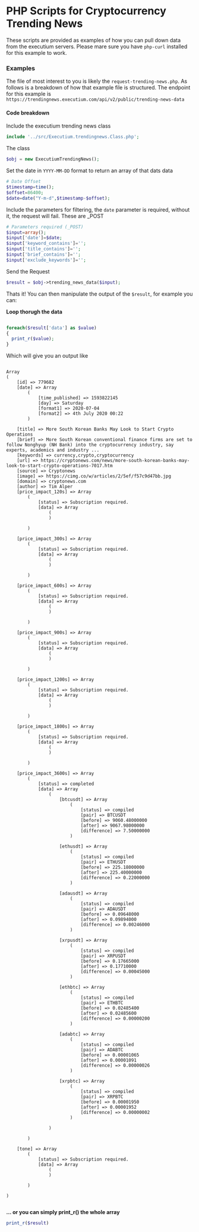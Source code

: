 # PHP Scripts for Cryptocurrency Trending News
These scripts are provided as examples of how you can pull down data from the executium servers. Please mare sure you have `php-curl` installed for this example to work.

### Examples
The file of most interest to you is likely the `request-trending-news.php`. As follows is a breakdown of how that example file is structured. The endpoint for this example is `https://trendingnews.executium.com/api/v2/public/trending-news-data`

#### Code breakdown
Include the executium trending news class

```php
include '../src/Executium.trendingnews.Class.php';
```
The class
```php
$obj = new ExecutiumTrendingNews();
```

Set the date in `YYYY-MM-DD` format to return an array of that dats data
```php
# Date Offset
$timestamp=time();
$offset=86400;
$date=date("Y-m-d",$timestamp-$offset);
```

Include the parameters for filtering, the `date` parameter is required, without it, the request will fail. These are _POST
```php
# Parameters required (_POST)
$input=array();
$input['date']=$date;
$input['keyword_contains']='';
$input['title_contains']='';
$input['brief_contains']='';
$input['exclude_keywords']='';
```

Send the Request

```php
$result = $obj->trending_news_data($input);
```

Thats it! You can then manipulate the output of the `$result`, for example you can:

**Loop thorugh the data**
```php

foreach($result['data'] as $value)
{
  print_r($value);
}

```

Which will give you an output like

```

Array
(
    [id] => 779682
    [date] => Array
        (
            [time_published] => 1593822145
            [day] => Saturday
            [format1] => 2020-07-04
            [format2] => 4th July 2020 00:22
        )

    [title] => More South Korean Banks May Look to Start Crypto Operations
    [brief] => More South Korean conventional finance firms are set to follow Nonghyup (NH Bank) into the cryptocurrency industry, say experts, academics and industry ...
    [keywords] => currency,crypto,cryptocurrency
    [url] => https://cryptonews.com/news/more-south-korean-banks-may-look-to-start-crypto-operations-7017.htm
    [source] => Cryptonews
    [image] => https://cimg.co/w/articles/2/5ef/f57c9d47bb.jpg
    [domain] => cryptonews.com
    [author] => Tim Alper
    [price_impact_120s] => Array
        (
            [status] => Subscription required.
            [data] => Array
                (
                )

        )

    [price_impact_300s] => Array
        (
            [status] => Subscription required.
            [data] => Array
                (
                )

        )

    [price_impact_600s] => Array
        (
            [status] => Subscription required.
            [data] => Array
                (
                )

        )

    [price_impact_900s] => Array
        (
            [status] => Subscription required.
            [data] => Array
                (
                )

        )

    [price_impact_1200s] => Array
        (
            [status] => Subscription required.
            [data] => Array
                (
                )

        )

    [price_impact_1800s] => Array
        (
            [status] => Subscription required.
            [data] => Array
                (
                )

        )

    [price_impact_3600s] => Array
        (
            [status] => completed
            [data] => Array
                (
                    [btcusdt] => Array
                        (
                            [status] => compiled
                            [pair] => BTCUSDT
                            [before] => 9060.48000000
                            [after] => 9067.98000000
                            [difference] => 7.50000000
                        )

                    [ethusdt] => Array
                        (
                            [status] => compiled
                            [pair] => ETHUSDT
                            [before] => 225.18000000
                            [after] => 225.40000000
                            [difference] => 0.22000000
                        )

                    [adausdt] => Array
                        (
                            [status] => compiled
                            [pair] => ADAUSDT
                            [before] => 0.09648000
                            [after] => 0.09894000
                            [difference] => 0.00246000
                        )

                    [xrpusdt] => Array
                        (
                            [status] => compiled
                            [pair] => XRPUSDT
                            [before] => 0.17665000
                            [after] => 0.17710000
                            [difference] => 0.00045000
                        )

                    [ethbtc] => Array
                        (
                            [status] => compiled
                            [pair] => ETHBTC
                            [before] => 0.02485400
                            [after] => 0.02485600
                            [difference] => 0.00000200
                        )

                    [adabtc] => Array
                        (
                            [status] => compiled
                            [pair] => ADABTC
                            [before] => 0.00001065
                            [after] => 0.00001091
                            [difference] => 0.00000026
                        )

                    [xrpbtc] => Array
                        (
                            [status] => compiled
                            [pair] => XRPBTC
                            [before] => 0.00001950
                            [after] => 0.00001952
                            [difference] => 0.00000002
                        )

                )

        )

    [tone] => Array
        (
            [status] => Subscription required.
            [data] => Array
                (
                )

        )

)
                        
```

**... or you can simply print_r() the whole array**
```php
print_r($result)
```

